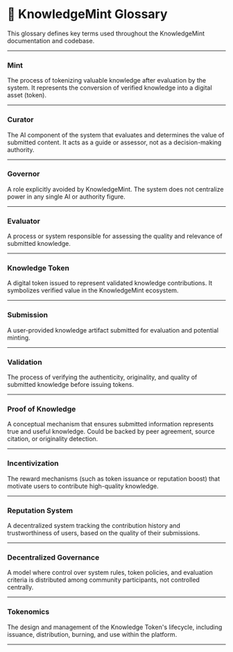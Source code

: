 # 📘 KnowledgeMint Glossary

This glossary defines key terms used throughout the KnowledgeMint documentation and codebase.

---

### Mint
The process of tokenizing valuable knowledge after evaluation by the system. It represents the conversion of verified knowledge into a digital asset (token).

---

### Curator
The AI component of the system that evaluates and determines the value of submitted content. It acts as a guide or assessor, not as a decision-making authority.

---

### Governor
A role explicitly avoided by KnowledgeMint. The system does not centralize power in any single AI or authority figure.

---

### Evaluator
A process or system responsible for assessing the quality and relevance of submitted knowledge.

---

### Knowledge Token
A digital token issued to represent validated knowledge contributions. It symbolizes verified value in the KnowledgeMint ecosystem.

---

### Submission
A user-provided knowledge artifact submitted for evaluation and potential minting.

---

### Validation
The process of verifying the authenticity, originality, and quality of submitted knowledge before issuing tokens.

---

### Proof of Knowledge
A conceptual mechanism that ensures submitted information represents true and useful knowledge. Could be backed by peer agreement, source citation, or originality detection.

---

### Incentivization
The reward mechanisms (such as token issuance or reputation boost) that motivate users to contribute high-quality knowledge.

---

### Reputation System
A decentralized system tracking the contribution history and trustworthiness of users, based on the quality of their submissions.

---

### Decentralized Governance
A model where control over system rules, token policies, and evaluation criteria is distributed among community participants, not controlled centrally.

---

### Tokenomics
The design and management of the Knowledge Token's lifecycle, including issuance, distribution, burning, and use within the platform.

---
